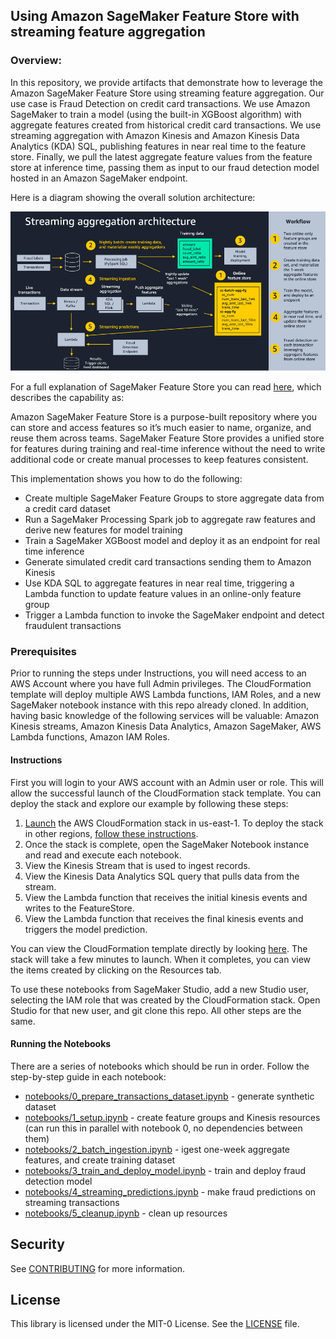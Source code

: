 ## Using Amazon SageMaker Feature Store with streaming feature aggregation

### Overview:
In this repository, we provide artifacts that demonstrate how to leverage the Amazon SageMaker Feature Store using streaming feature aggregation. Our use case is Fraud Detection on credit card transactions. We use Amazon SageMaker to train a model (using the built-in XGBoost algorithm) with aggregate features created from historical credit card transactions. We use streaming aggregation with Amazon Kinesis and Amazon Kinesis Data Analytics (KDA) SQL, publishing features in near real time to the feature store. Finally, we pull the latest aggregate feature values from the feature store at inference time, passing them as input to our fraud detection model hosted in an Amazon SageMaker endpoint.

Here is a diagram showing the overall solution architecture:

<img src="./notebooks/images/streaming_agg_pattern.png" />

For a full explanation of SageMaker Feature Store you can read [here](https://aws.amazon.com/sagemaker/feature-store/), which describes the capability as:

Amazon SageMaker Feature Store is a purpose-built repository where you can store and access features so it’s much easier to name, organize, and reuse them across teams. SageMaker Feature Store provides a unified store for features during training and real-time inference without the need to write additional code or create manual processes to keep features consistent.

This implementation shows you how to do the following:

* Create multiple SageMaker Feature Groups to store aggregate data from a credit card dataset
* Run a SageMaker Processing Spark job to aggregate raw features and derive new features for model training
* Train a SageMaker XGBoost model and deploy it as an endpoint for real time inference
* Generate simulated credit card transactions sending them to Amazon Kinesis 
* Use KDA SQL to aggregate features in near real time, triggering a Lambda function to update feature values in an online-only feature group
* Trigger a Lambda function to invoke the SageMaker endpoint and detect fraudulent transactions

### Prerequisites

Prior to running the steps under Instructions, you will need access to an AWS Account where you have full Admin privileges. The CloudFormation template will deploy multiple AWS Lambda functions, IAM Roles, and a new SageMaker notebook instance with this repo already cloned. In addition, having basic knowledge of the following services will be valuable: Amazon Kinesis streams, Amazon Kinesis Data Analytics, Amazon SageMaker, AWS Lambda functions, Amazon IAM Roles.

#### Instructions

First you will login to your AWS account with an Admin user or role. This will allow the successful launch of the CloudFormation stack template. You can deploy the stack and explore our example by following these steps:

1. [Launch](https://us-east-1.console.aws.amazon.com/cloudformation/home?region=us-east-1#/stacks/create/template?stackName=sm-fs-streaming-agg-stack&templateURL=https://aws-ml-blog.s3.us-east-1.amazonaws.com/artifacts/Using-streaming-ingestion-with-Amazon-SageMaker-Feature-Store/sagemaker-featurestore-template.yaml) the AWS CloudFormation stack in us-east-1. 
To deploy the stack in other regions, [follow these instructions](./create_stack_in_other_regions.md).
2. Once the stack is complete, open the SageMaker Notebook instance and read and execute each notebook.
3. View the Kinesis Stream that is used to ingest records.
4. View the Kinesis Data Analytics SQL query that pulls data from the stream.
5. View the Lambda function that receives the initial kinesis events and writes to the FeatureStore.
6. View the Lambda function that receives the final kinesis events and triggers the model prediction.

You can view the CloudFormation template directly by looking [here](./templates/sagemaker-featurestore-template.yaml). The stack will take a few minutes to launch. When it completes, you can view the items created by clicking on the Resources tab.

To use these notebooks from SageMaker Studio, add a new Studio user, selecting the IAM role that was created by the CloudFormation stack. Open Studio for that new user, and git clone this repo. All other steps are the same.

#### Running the Notebooks

There are a series of notebooks which should be run in order. Follow the step-by-step guide in each notebook:

* [notebooks/0_prepare_transactions_dataset.ipynb](./notebooks/0_prepare_transactions_dataset.ipynb) - generate synthetic dataset
* [notebooks/1_setup.ipynb](./notebooks/1_setup.ipynb) - create feature groups and Kinesis resources (can run this in parallel with notebook 0, no dependencies between them)
* [notebooks/2_batch_ingestion.ipynb](./notebooks/2_batch_ingestion.ipynb) - igest one-week aggregate features, and create training dataset
* [notebooks/3_train_and_deploy_model.ipynb](./notebooks/3_train_and_deploy_model.ipynb) - train and deploy fraud detection model
* [notebooks/4_streaming_predictions.ipynb](./notebooks/4_streaming_predictions.ipynb) - make fraud predictions on streaming transactions
* [notebooks/5_cleanup.ipynb](./notebooks/5_cleanup.ipynb) - clean up resources


## Security

See [CONTRIBUTING](CONTRIBUTING.md#security-issue-notifications) for more information.

## License

This library is licensed under the MIT-0 License. See the [LICENSE](./LICENSE) file.
